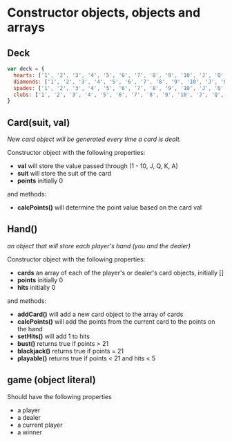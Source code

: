 # Constructor objects, objects and arrays

## Deck
```javascript
var deck = {
  hearts: ['1', '2', '3', '4', '5', '6', '7', '8', '9', '10', 'J', 'Q', 'K', 'A'],
  diamonds: ['1', '2', '3', '4', '5', '6', '7', '8', '9', '10', 'J', 'Q', 'K', 'A'],
  spades: ['1', '2', '3', '4', '5', '6', '7', '8', '9', '10', 'J', 'Q', 'K', 'A'],
  clubs: ['1', '2', '3', '4', '5', '6', '7', '8', '9', '10', 'J', 'Q', 'K', 'A']
}
```
## Card(suit, val)
*New card object will be generated every time a card is dealt.*

Constructor object with the following properties:
- **val** will store the value passed through (1 - 10, J, Q, K, A)
- **suit** will store the suit of the card
- **points** initially 0

and methods:
- **calcPoints()** will determine the point value based on the card val

## Hand()
*an object that will store each player's hand (you and the dealer)*

Constructor object with the following properties:
- **cards** an array of each of the player's or dealer's card objects, initially []
- **points** initially 0
- **hits** initially 0

and methods:
- **addCard()** will add a new card object to the array of cards
- **calcPoints()** will add the points from the current card to the points on the hand
- **setHits()** will add 1 to hits
- **bust()** returns true if points > 21
- **blackjack()** returns true if points = 21
- **playable()** returns true if points < 21 and hits < 5

## game (object literal)
Should have the following properties
- a player
- a dealer
- a current player
- a winner
